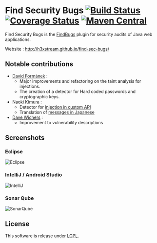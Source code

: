 # Find Security Bugs [![Build Status](https://secure.travis-ci.org/h3xstream/find-sec-bugs.png?branch=master)](http://travis-ci.org/h3xstream/find-sec-bugs) [![Coverage Status](https://coveralls.io/repos/h3xstream/find-sec-bugs/badge.png?branch=master)](https://coveralls.io/r/h3xstream/find-sec-bugs?branch=master) [![Maven Central](https://maven-badges.herokuapp.com/maven-central/com.h3xstream.findsecbugs/findsecbugs-plugin/badge.svg)](http://search.maven.org/#search%7Cga%7C1%7Cg%3A%22com.h3xstream.findsecbugs%22%20a%3A%22findsecbugs-plugin%22)

Find Security Bugs is the [FindBugs](http://findbugs.sourceforge.net/) plugin for security audits of Java web applications.

Website : http://h3xstream.github.io/find-sec-bugs/

## Notable contributions

 - [David Formánek](https://github.com/formanek) : 
   - Major improvements and refactoring on the taint analysis for injections. 
   - The creation of a detector for Hard coded passwords and cryptographic keys.
 - [Naoki Kimura](https://github.com/naokikimura) : 
   - Detector for [injection in custom API](http://h3xstream.github.io/find-sec-bugs/bugs.htm#CUSTOM_INJECTION)
   - Translation of [messages in Japanese](http://h3xstream.github.io/find-sec-bugs/bugs_ja.htm)
 - [Dave Wichers](https://github.com/davewichers) :
   - Improvement to vulnerability descriptions

## Screenshots

### Eclipse

![Eclipse](http://find-sec-bugs.github.io/images/screens/eclipse.png)

### IntelliJ / Android Studio

![IntelliJ](http://find-sec-bugs.github.io/images/screens/intellij.png)

### Sonar Qube

![SonarQube](http://find-sec-bugs.github.io/images/screens/sonar.png)

## License

This software is release under [LGPL](http://www.gnu.org/licenses/lgpl.html).